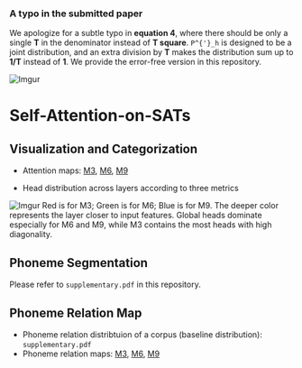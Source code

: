 ### A typo in the submitted paper
We apologize for a subtle typo in **equation 4**, where there should be only a single **T** in the denominator instead of **T square**.
`P^{'}_h` is designed to be a joint distribution, and an extra division by **T** makes the distribution sum up to **1/T** instead of **1**.
We provide the error-free version in this repository.

![Imgur](https://imgur.com/L9hS7tm.jpg)

# Self-Attention-on-SATs

## Visualization and Categorization

- Attention maps: [M3](https://hackmd.io/@QMLdEc5PRayZZIfBA3H1kA/HkmGR4EjU), [M6](https://hackmd.io/@QMLdEc5PRayZZIfBA3H1kA/ryj2SwEsU), [M9](https://hackmd.io/@QMLdEc5PRayZZIfBA3H1kA/Byy_qDVi8)

- Head distribution across layers according to three metrics

![Imgur](https://imgur.com/LUgcf15.jpg)
Red is for M3; Green is for M6; Blue is for M9.
The deeper color represents the layer closer to input features.
Global heads dominate especially for M6 and M9, while M3 contains the most heads with high diagonality.

## Phoneme Segmentation

Please refer to `supplementary.pdf` in  this repository.

## Phoneme Relation Map

- Phoneme relation distribtuion of a corpus (baseline distribution): `supplementary.pdf`
- Phoneme relation maps: [M3](https://hackmd.io/@QMLdEc5PRayZZIfBA3H1kA/HJBDZfmnI), [M6](https://hackmd.io/@QMLdEc5PRayZZIfBA3H1kA/ryaUQzXh8), [M9](https://hackmd.io/@QMLdEc5PRayZZIfBA3H1kA/Hk2SVzm28)

